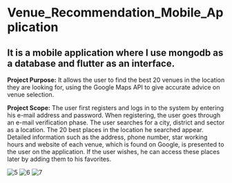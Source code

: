 # Venue_Recommendation_Mobile_Application
## It is a mobile application where I use mongodb as a database and flutter as an interface.
**Project Purpose:** It allows the user to find the best 20 venues in the location they are looking for, using the Google Maps API to give accurate advice on venue selection.

**Project Scope:** The user first registers and logs in to the system by entering his e-mail address and password. When registering, the user goes through an e-mail verification phase. The user searches for a city, district and sector as a location. The 20 best places in the location he searched appear. Detailed information such as the address, phone number, star working hours and website of each venue, which is found on Google, is presented to the user on the application. If the user wishes, he can access these places later by adding them to his favorites. 

![5](https://github.com/muhammedgmbsg/Venue-recommendation-application/assets/95706061/4246ec20-2e7f-4e2e-a6d6-c12977f9f8a4)
![6](https://github.com/muhammedgmbsg/Venue-recommendation-application/assets/95706061/d05e3ea4-d97a-49d0-9576-fc140e542d86)
![7](https://github.com/muhammedgmbsg/Venue-recommendation-application/assets/95706061/ca6537ae-3905-48ae-aed5-cc6c25f33575)

